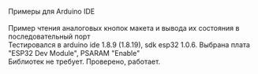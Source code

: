 Примеры для Arduino IDE <br>
<br>
Пример чтения аналоговых кнопок макета и вывода их состояния в последовательный порт<br>
Тестировался в arduino ide 1.8.9 (1.8.19), sdk esp32 1.0.6. Выбрана плата "ESPЗ2 Dev Module", PSARAM "Enable"<br>
Библиотек не требует.
Проверено, работает.
<br>
<br>
<br>
